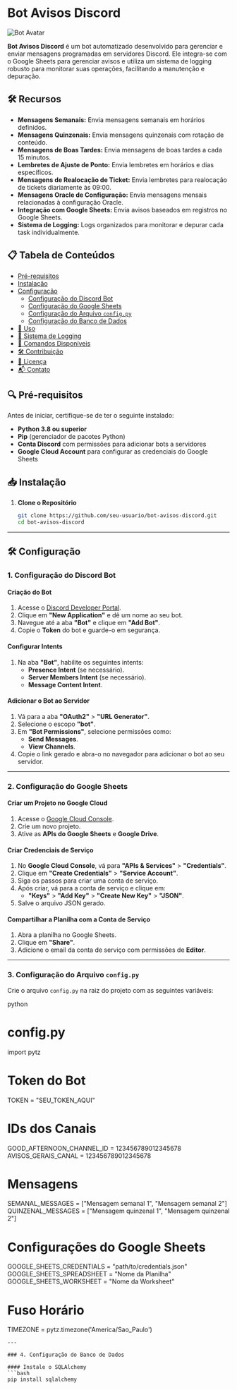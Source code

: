 # Bot Avisos Discord

![Bot Avatar](https://img.icons8.com/color/96/000000/discord-logo.png)

**Bot Avisos Discord** é um bot automatizado desenvolvido para gerenciar e enviar mensagens programadas em servidores Discord. Ele integra-se com o Google Sheets para gerenciar avisos e utiliza um sistema de logging robusto para monitorar suas operações, facilitando a manutenção e depuração.

## 🛠️ **Recursos**

- **Mensagens Semanais:** Envia mensagens semanais em horários definidos.
- **Mensagens Quinzenais:** Envia mensagens quinzenais com rotação de conteúdo.
- **Mensagens de Boas Tardes:** Envia mensagens de boas tardes a cada 15 minutos.
- **Lembretes de Ajuste de Ponto:** Envia lembretes em horários e dias específicos.
- **Mensagens de Realocação de Ticket:** Envia lembretes para realocação de tickets diariamente às 09:00.
- **Mensagens Oracle de Configuração:** Envia mensagens mensais relacionadas à configuração Oracle.
- **Integração com Google Sheets:** Envia avisos baseados em registros no Google Sheets.
- **Sistema de Logging:** Logs organizados para monitorar e depurar cada task individualmente.

## 📋 **Tabela de Conteúdos**

- [Pré-requisitos](#pré-requisitos)
- [Instalação](#instalação)
- [Configuração](#configuração)
  - [Configuração do Discord Bot](#configuração-do-discord-bot)
  - [Configuração do Google Sheets](#configuração-do-google-sheets)
  - [Configuração do Arquivo `config.py`](#configuração-do-arquivo-configpy)
  - [Configuração do Banco de Dados](#configuração-do-banco-de-dados)
- [🚀 Uso](#uso)
- [📝 Sistema de Logging](#sistema-de-logging)
- [📜 Comandos Disponíveis](#comandos-disponíveis)
- [🛠️ Contribuição](#contribuição)
- [📄 Licença](#licença)
- [📬 Contato](#contato)

## 🔍 **Pré-requisitos**

Antes de iniciar, certifique-se de ter o seguinte instalado:

- **Python 3.8 ou superior**
- **Pip** (gerenciador de pacotes Python)
- **Conta Discord** com permissões para adicionar bots a servidores
- **Google Cloud Account** para configurar as credenciais do Google Sheets

## 📥 **Instalação**

1. **Clone o Repositório**

   ```bash
   git clone https://github.com/seu-usuario/bot-avisos-discord.git
   cd bot-avisos-discord


---

## 🛠️ Configuração

### 1. Configuração do Discord Bot

#### Criação do Bot
1. Acesse o [Discord Developer Portal](https://discord.com/developers/applications).
2. Clique em **"New Application"** e dê um nome ao seu bot.
3. Navegue até a aba **"Bot"** e clique em **"Add Bot"**.
4. Copie o **Token** do bot e guarde-o em segurança.

#### Configurar Intents
1. Na aba **"Bot"**, habilite os seguintes intents:
   - **Presence Intent** (se necessário).
   - **Server Members Intent** (se necessário).
   - **Message Content Intent**.
   
#### Adicionar o Bot ao Servidor
1. Vá para a aba **"OAuth2"** > **"URL Generator"**.
2. Selecione o escopo **"bot"**.
3. Em **"Bot Permissions"**, selecione permissões como:
   - **Send Messages**.
   - **View Channels**.
4. Copie o link gerado e abra-o no navegador para adicionar o bot ao seu servidor.

---

### 2. Configuração do Google Sheets

#### Criar um Projeto no Google Cloud
1. Acesse o [Google Cloud Console](https://console.cloud.google.com).
2. Crie um novo projeto.
3. Ative as **APIs do Google Sheets** e **Google Drive**.

#### Criar Credenciais de Serviço
1. No **Google Cloud Console**, vá para **"APIs & Services"** > **"Credentials"**.
2. Clique em **"Create Credentials"** > **"Service Account"**.
3. Siga os passos para criar uma conta de serviço.
4. Após criar, vá para a conta de serviço e clique em:
   - **"Keys"** > **"Add Key"** > **"Create New Key"** > **"JSON"**.
5. Salve o arquivo JSON gerado.

#### Compartilhar a Planilha com a Conta de Serviço
1. Abra a planilha no Google Sheets.
2. Clique em **"Share"**.
3. Adicione o email da conta de serviço com permissões de **Editor**.

---

### 3. Configuração do Arquivo `config.py`

Crie o arquivo `config.py` na raiz do projeto com as seguintes variáveis:

python
# config.py
import pytz

# Token do Bot
TOKEN = "SEU_TOKEN_AQUI"

# IDs dos Canais
GOOD_AFTERNOON_CHANNEL_ID = 123456789012345678
AVISOS_GERAIS_CANAL = 123456789012345678

# Mensagens
SEMANAL_MESSAGES = ["Mensagem semanal 1", "Mensagem semanal 2"]
QUINZENAL_MESSAGES = ["Mensagem quinzenal 1", "Mensagem quinzenal 2"]

# Configurações do Google Sheets
GOOGLE_SHEETS_CREDENTIALS = "path/to/credentials.json"
GOOGLE_SHEETS_SPREADSHEET = "Nome da Planilha"
GOOGLE_SHEETS_WORKSHEET = "Nome da Worksheet"

# Fuso Horário
TIMEZONE = pytz.timezone('America/Sao_Paulo')

```
---

### 4. Configuração do Banco de Dados

#### Instale o SQLAlchemy
```bash
pip install sqlalchemy

